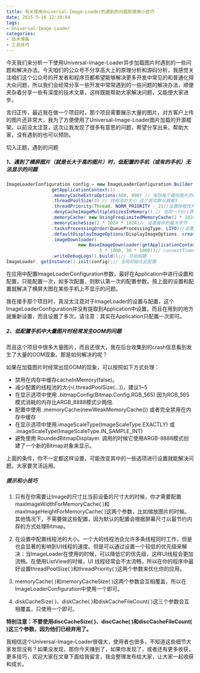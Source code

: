```yaml
---
title: 有关使用Universal-Image-Loader的遇到的问题和使用小技巧
date: 2015-5-16 12:39:04
tags:
- Universal-Image-Loader
categories: 
- 技术博客
- 工具技巧
---
```

今天我们来分析一下使用Universal-Image-Loader异步加载图片时遇到的一些问题和解决办法。今天咱们的公众号不分享高大上的原理分析和源码分析，我感觉关注咱们这个公众号的开发者和程序员都希望能够解决更多开发中常见的和普通化得大众问题，所以我们会经常分享一些开发中常常遇到的一些问题的解决办法，顺便夹杂着分享一些有深度的技术文章，这样既能帮助大家解决问题，又能使大家进步。

言归正传，最近我在做一个项目时，那个项目需要展示大量的图片，对方客户上传的图片还非常大，我为了方便使用了Universal-Image-Loader图片加载的开源框架。以前没太注意，这次让我发现了很多有意思的问题，希望分享出来，帮助大家，没有遇到的也可以预防。
<!--more-->
切入正题，遇到的问题
##### 1、遇到了横屏图片（就是长大于高的图片）时，低配置的手机（或有的手机）无法显示的问题
```java
ImageLoaderConfiguration config = new ImageLoaderConfiguration.Builder(
                 getApplicationContext())
                 .memoryCacheExtraOptions(480, 800) // 保存每个缓存图片的最大长和宽
                 .threadPoolSize(3) // 线程池的大小 这个其实默认就是3
                 .threadPriority(Thread. NORM_PRIORITY - 2)//设置线程优先级
                 .denyCacheImageMultipleSizesInMemory() // 当同一个Uri获取不同大小的图片，缓存到内存时，只缓存一个。默认会缓存多个不同的大小的相同图片
                 .memoryCache( new UsingFreqLimitedMemoryCache(2 * 1024 * 1024))
                 .memoryCacheSize(2 * 1024 * 1024)// 设置缓存的最大字节
                 .tasksProcessingOrder(QueueProcessingType. LIFO)//设置图片下载和显示的工作队列排序
                 .defaultDisplayImageOptions(DisplayImageOptions. createSimple())
                 .imageDownloader(
                           new BaseImageDownloader(getApplicationContext(),
                                   5 * 1000, 30 * 1000))// connectTimeout 超时时间
                 .writeDebugLogs().build();// 开始构建
ImageLoader. getInstance().init(config);// 全局初始化此配置
```
在应用中配置ImageLoaderConfiguration参数，最好在Application中进行设置和配置，只能配置一次，如多次配置，则默认第一次的配置参数。按上面的设置和配置就解决了横屏大图在某些手机上不显示的问题。

我在接手那个项目时，真没太注意对于ImageLoader的设置与配置，这个ImageLoaderConfiguration并没有提取到Application中设置，而且在用到的地方就重新设置，而且设置了多次。请注意：其实在Application只配置一次即可。

##### 2、低配置手机中大量图片时经常发生OOM的问题
而且这个项目中很多大量图片，而且还很大，我在后台收集到的crash信息看到发生了大量的OOM现象。那是如何解决的呢？

如果在加载图片时经常出现OOM的现象，可以按照如下方式处理：
* 禁用在内存中缓存cacheInMemory(false)。
* 减少配置的线程池的大小(.threadPoolSize(...))，建议1~5
* 在显示选项中使用 .bitmapConfig(Bitmap.Config.RGB_565) 因为RGB_565模式消耗的内存比ARGB_8888模式少两倍.
* 配置中使用 .memoryCache(newWeakMemoryCache()) 或者完全禁用在内存中缓存
* 在显示选项中使用.imageScaleType(ImageScaleType.EXACTLY) 或 .imageScaleType(ImageScaleType.IN_SAMPLE_INT)
* 避免使用 RoundedBitmapDisplayer. 调用的时候它使用ARGB-8888模式创建了一个新的Bitmap对象来显示。

上面的条件，你不一定都这样设置，可能改变其中的一些选项进行设置就能解决问题。大家要灵活运用。

##### 提示和小技巧
1. 只有在你需要让Image的尺寸比当前设备的尺寸大的时候，你才需要配置maxImageWidthForMemoryCache( )和maxImageHeightForMemoryCache( )这两个参数，比如缩放图片的时候。其他情况下，不需要做这些配置，因为默认的配置会根据屏幕尺寸以最节约内存的方式处理Bitmap。

2. 在设置中配置线程池的大小。一个大的线程池会允许多条线程同时工作，但是也会显著的影响到UI线程的速度。但是可以通过设置一个较低的优先级来解决：当ImageLoader在使用的时候，可以降低它的优先级，这样UI线程会更加流畅。在使用ListView的时候，UI 线程经常会不太流畅，所以在你的程序中最好设置threadPoolSize( )和threadPriority( )这两个参数来优化你的应用。

3. memoryCache( )和memoryCacheSize( )这两个参数会互相覆盖，所以在ImageLoaderConfiguration中使用一个即可。

4. diskCacheSize( )、diskCache( )和diskCacheFileCount( )这三个参数会互相覆盖，只使用一个即可。

**特别注意：不要使用discCacheSize( )、discCache( )和discCacheFileCount( )这三个参数，因为他们已经弃用了。**

我相信这个Universal-Image-Loader很强大，使用者也很多，不知道这些细节大家发现没有？如果没发现，那你今天赚到了，如果你发现了，或者还有更多收获，更多技巧，欢迎大家在文章下面给我留言，我会整理发布给大家，让大家一起收获和成长。

